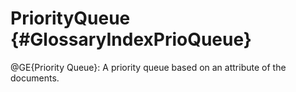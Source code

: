 PriorityQueue {#GlossaryIndexPrioQueue}
=======================================

@GE{Priority Queue}: A priority queue based on an attribute of the
documents.
